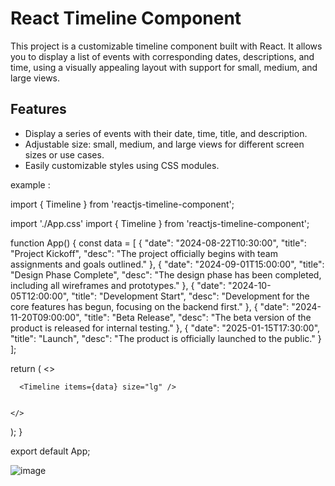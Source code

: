 # React Timeline Component

This project is a customizable timeline component built with React. It allows you to display a list of events with corresponding dates, descriptions, and time, using a visually appealing layout with support for small, medium, and large views.

## Features

- Display a series of events with their date, time, title, and description.
- Adjustable size: small, medium, and large views for different screen sizes or use cases.
- Easily customizable styles using CSS modules.



example :

import { Timeline } from 'reactjs-timeline-component';


import './App.css'
import { Timeline } from 'reactjs-timeline-component';

function App() {
  const data = [
    {
      "date": "2024-08-22T10:30:00", 
      "title": "Project Kickoff",
      "desc": "The project officially begins with team assignments and goals outlined."
    },
    {
      "date": "2024-09-01T15:00:00",
      "title": "Design Phase Complete",
      "desc": "The design phase has been completed, including all wireframes and prototypes."
    },
    {
      "date": "2024-10-05T12:00:00",
      "title": "Development Start",
      "desc": "Development for the core features has begun, focusing on the backend first."
    },
    {
      "date": "2024-11-20T09:00:00",
      "title": "Beta Release",
      "desc": "The beta version of the product is released for internal testing."
    },
    {
      "date": "2025-01-15T17:30:00",
      "title": "Launch",
      "desc": "The product is officially launched to the public."
    }
  ];

  return (
    <>
    
      <Timeline items={data} size="lg" />

      
    </>
  );
}

export default App;



![image](https://github.com/user-attachments/assets/3519a753-addd-4630-a968-200f7ae06286)

